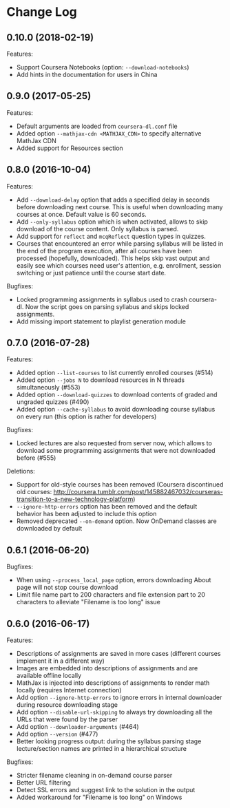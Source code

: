 # Change Log

## 0.10.0 (2018-02-19)

Features:
  - Support Coursera Notebooks (option: `--download-notebooks`)
  - Add hints in the documentation for users in China

## 0.9.0 (2017-05-25)

Features:
  - Default arguments are loaded from `coursera-dl.conf` file
  - Added option `--mathjax-cdn <MATHJAX_CDN>` to specify alternative MathJax CDN
  - Added support for Resources section

## 0.8.0 (2016-10-04)

Features:
  - Add `--download-delay` option that adds a specified delay in seconds
    before downloading next course. This is useful when downloading many
    courses at once. Default value is 60 seconds.
  - Add `--only-syllabus` option which is when activated, allows to skip
    download of the course content. Only syllabus is parsed.
  - Add support for `reflect` and `mcqReflect` question types in quizzes.
  - Courses that encountered an error while parsing syllabus will be listed
    in the end of the program execution, after all courses have been
    processed (hopefully, downloaded). This helps skip vast output and easily
    see which courses need user's attention, e.g. enrollment, session
    switching or just patience until the course start date.

Bugfixes:
  - Locked programming assignments in syllabus used to crash coursera-dl.
    Now the script goes on parsing syllabus and skips locked assignments.
  - Add missing import statement to playlist generation module

## 0.7.0 (2016-07-28)

Features:
  - Added option `--list-courses` to list currently enrolled courses (#514)
  - Added option `--jobs N` to download resources in N threads simultaneously (#553)
  - Added option `--download-quizzes` to download contents of graded and
    ungraded quizzes (#490)
  - Added option `--cache-syllabus` to avoid downloading course syllabus on
    every run (this option is rather for developers)

Bugfixes:
  - Locked lectures are also requested from server now, which allows to
    download some programming assignments that were not downloaded before (#555)

Deletions:
  - Support for old-style courses has been removed (Coursera discontinued old courses:
    http://coursera.tumblr.com/post/145882467032/courseras-transition-to-a-new-technology-platform)
  - `--ignore-http-errors` option has been removed and the default behavior
    has been adjusted to include this option
  - Removed deprecated `--on-demand` option. Now OnDemand classes are downloaded
    by default

## 0.6.1 (2016-06-20)

Bugfixes:
  - When using `--process_local_page` option, errors downloading About
    page will not stop course download
  - Limit file name part to 200 characters and file extension part to 20
    characters to alleviate "Filename is too long" issue

## 0.6.0 (2016-06-17)

Features:
  - Descriptions of assignments are saved in more cases (different courses
    implement it in a different way)
  - Images are embedded into descriptions of assignments and are available
    offline locally
  - MathJax is injected into descriptions of assignments to render math
    locally (requires Internet connection)
  - Add option `--ignore-http-errors` to ignore errors in internal
    downloader during resource downloading stage
  - Add option `--disable-url-skipping` to always try downloading
    all the URLs that were found by the parser
  - Add option `--downloader-arguments` (#464)
  - Add option `--version` (#477)
  - Better looking progress output: during the syllabus parsing stage
    lecture/section names are printed in a hierarchical structure

Bugfixes:
  - Stricter filename cleaning in on-demand course parser
  - Better URL filtering
  - Detect SSL errors and suggest link to the solution in the output
  - Added workaround for "Filename is too long" on Windows
